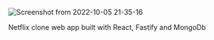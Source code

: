 ![Screenshot from 2022-10-05 21-35-16](https://user-images.githubusercontent.com/61291681/194147308-bb91572e-e272-4cab-b3f0-97d40311d845.png)

Netflix clone web app built with React, Fastify and MongoDb
